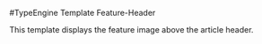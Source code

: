 #TypeEngine Template Feature-Header

This template displays the feature image above the article header.
